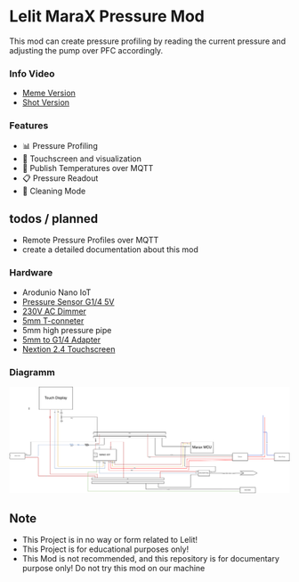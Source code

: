 # Lelit MaraX Pressure Mod 
 
 This mod can create pressure profiling by reading the current pressure and adjusting the pump over PFC accordingly.

### Info Video

- [Meme Version](https://www.youtube.com/watch?v=6iu-tRzNN24)
- [Shot Version](https://www.youtube.com/watch?v=Ix4moGTFoKE)

### Features

- 📊 Pressure Profiling
- 📝 Touchscreen and visualization
- 📲 Publish Temperatures over MQTT 
- 📋 Pressure Readout
- 🛁 Cleaning Mode

## todos / planned 

- Remote Pressure Profiles over MQTT
- create a detailed documentation about this mod  

### Hardware

  
- Arodunio Nano IoT 
- [Pressure Sensor G1/4 5V](https://de.aliexpress.com/item/4000756631924.html?gatewayAdapt=glo2deu)
- [230V AC Dimmer](https://de.aliexpress.com/item/32802025086.html?gatewayAdapt=glo2deu)
- [5mm T-conneter](https://www.landefeld.de/artikel/de/t-steckanschluss-5mm-5mm-iqs-msv-standard-/IQST%2050%20MSV)
- 5mm high pressure pipe
- [5mm to G1/4 Adapter](https://www.landefeld.de/artikel/de/steckanschluss-m-innengew-g-14-5mm-iqs-msv-standard-/IQSF%20145%20MSV)
- [Nextion 2.4 Touchscreen](https://de.aliexpress.com/item/1005003834419474.html?gatewayAdapt=glo2deu)

### Diagramm

![Wiring Overview](./doc/wiring.png)

## Note

- This Project is in no way or form related to Lelit!
- This Project is for educational purposes only!
- This Mod is not recommended, and this repository is for documentary purpose only! Do not try this mod on our machine



